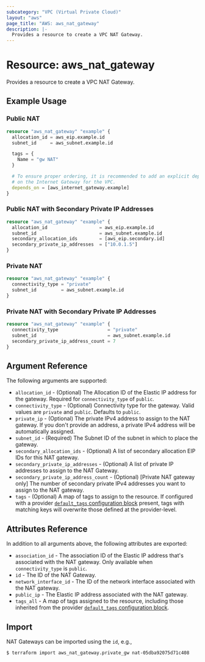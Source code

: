 ```yaml
---
subcategory: "VPC (Virtual Private Cloud)"
layout: "aws"
page_title: "AWS: aws_nat_gateway"
description: |-
  Provides a resource to create a VPC NAT Gateway.
---
```


# Resource: aws_nat_gateway

Provides a resource to create a VPC NAT Gateway.

## Example Usage

### Public NAT

```terraform
resource "aws_nat_gateway" "example" {
  allocation_id = aws_eip.example.id
  subnet_id     = aws_subnet.example.id

  tags = {
    Name = "gw NAT"
  }

  # To ensure proper ordering, it is recommended to add an explicit dependency
  # on the Internet Gateway for the VPC.
  depends_on = [aws_internet_gateway.example]
}
```

### Public NAT with Secondary Private IP Addresses

```terraform
resource "aws_nat_gateway" "example" {
  allocation_id                   = aws_eip.example.id
  subnet_id                       = aws_subnet.example.id
  secondary_allocation_ids        = [aws_eip.secondary.id]
  secondary_private_ip_addresses  = ["10.0.1.5"]
}
```

### Private NAT

```terraform
resource "aws_nat_gateway" "example" {
  connectivity_type = "private"
  subnet_id         = aws_subnet.example.id
}
```

### Private NAT with Secondary Private IP Addresses

```terraform
resource "aws_nat_gateway" "example" {
  connectivity_type                  = "private"
  subnet_id                          = aws_subnet.example.id
  secondary_private_ip_address_count = 7
}
```

## Argument Reference

The following arguments are supported:

- `allocation_id` - (Optional) The Allocation ID of the Elastic IP address for the gateway. Required for `connectivity_type` of `public`.
- `connectivity_type` - (Optional) Connectivity type for the gateway. Valid values are `private` and `public`. Defaults to `public`.
- `private_ip` - (Optional) The private IPv4 address to assign to the NAT gateway. If you don't provide an address, a private IPv4 address will be automatically assigned.
- `subnet_id` - (Required) The Subnet ID of the subnet in which to place the gateway.
- `secondary_allocation_ids` - (Optional) A list of secondary allocation EIP IDs for this NAT gateway.
- `secondary_private_ip_addresses` - (Optional) A list of private IP addresses to assign to the NAT Gateway.
- `secondary_private_ip_address_count` - (Optional) [Private NAT gateway only] The number of secondary private IPv4 addresses you want to assign to the NAT gateway.
- `tags` - (Optional) A map of tags to assign to the resource. If configured with a provider [`default_tags` configuration block](https://registry.terraform.io/providers/hashicorp/aws/latest/docs#default_tags-configuration-block) present, tags with matching keys will overwrite those defined at the provider-level.

## Attributes Reference

In addition to all arguments above, the following attributes are exported:

- `association_id` - The association ID of the Elastic IP address that's associated with the NAT gateway. Only available when `connectivity_type` is `public`.
- `id` - The ID of the NAT Gateway.
- `network_interface_id` - The ID of the network interface associated with the NAT gateway.
- `public_ip` - The Elastic IP address associated with the NAT gateway.
- `tags_all` - A map of tags assigned to the resource, including those inherited from the provider [`default_tags` configuration block](https://registry.terraform.io/providers/hashicorp/aws/latest/docs#default_tags-configuration-block).

## Import

NAT Gateways can be imported using the `id`, e.g.,

```
$ terraform import aws_nat_gateway.private_gw nat-05dba92075d71c408
```
